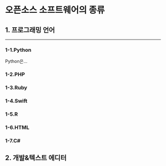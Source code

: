 # 오픈소스 소프트웨어의 종류

## 1. 프로그래밍 언어
-------------------
### 1-1.Python


Python은...
### 1-2.PHP
### 1-3.Ruby
### 1-4.Swift
### 1-5.R
### 1-6.HTML
### 1-7.C#

## 2. 개발&텍스트 에디터














